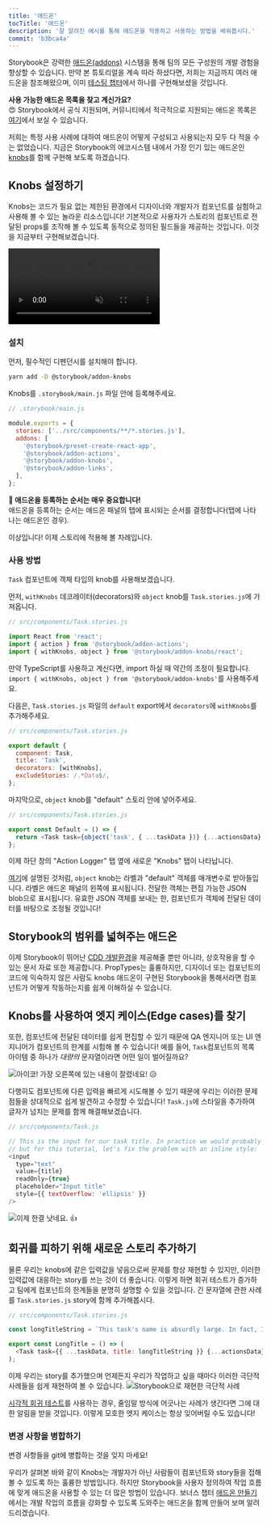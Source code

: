 ```yaml
---
title: '애드온'
tocTitle: '애드온'
description: '잘 알려진 예시를 통해 애드온을 적용하고 사용하는 방법을 배워봅시다.'
commit: 'b3bca4a'
---
```


Storybook은 강력한 [애드온(addons)](https://storybook.js.org/addons/introduction/) 시스템을 통해 팀의 모든 구성원의 개발 경험을 향상할 수 있습니다. 만약 본 튜토리얼을 계속 따라 하셨다면, 저희는 지금까지 여러 애드온을 참조해왔으며, 이미 [테스팅 챕터](/react/kr/test/)에서 하나를 구현해보셨을 것입니다.

<div class="aside">
<strong>사용 가능한 애드온 목록을 찾고 계신가요?</strong>
<br/>
😍 Storybook에서 공식 지원되며, 커뮤니티에서 적극적으로 지원되는 애드온 목록은 <a href="https://storybook.js.org/addons/addon-gallery/">여기</a>에서 보실 수 있습니다.
</div>

저희는 특정 사용 사례에 대하여 애드온이 어떻게 구성되고 사용되는지 모두 다 적을 수는 없었습니다. 지금은 Storybook의 에코시스템 내에서 가장 인기 있는 애드온인 [knobs](https://github.com/storybooks/storybook/tree/master/addons/knobs)를 함께 구현해 보도록 하겠습니다.

## Knobs 설정하기

Knobs는 코드가 필요 없는 제한된 환경에서 디자이너와 개발자가 컴포넌트를 실험하고 사용해 볼 수 있는 놀라운 리소스입니다! 기본적으로 사용자가 스토리의 컴포넌트로 전달된 props를 조작해 볼 수 있도록 동적으로 정의된 필드들을 제공하는 것입니다. 이것을 지금부터 구현해보겠습니다.

<video autoPlay muted playsInline loop>
  <source
    src="/intro-to-storybook/addon-knobs-demo.mp4"
    type="video/mp4"
  />
</video>

### 설치

먼저, 필수적인 디펜던시를 설치해야 합니다.

```bash
yarn add -D @storybook/addon-knobs
```

Knobs를 `.storybook/main.js` 파일 안에 등록해주세요.

```javascript
// .storybook/main.js

module.exports = {
  stories: ['../src/components/**/*.stories.js'],
  addons: [
    '@storybook/preset-create-react-app',
    '@storybook/addon-actions',
    '@storybook/addon-knobs',
    '@storybook/addon-links',
  ],
};
```

<div class="aside">
<strong>📝 애드온을 등록하는 순서는 매우 중요합니다!</strong>
<br/>
애드온을 등록하는 순서는 애드온 패널의 탭에 표시되는 순서를 결정합니다(탭에 나타나는 애드온인 경우).
</div>

이상입니다! 이제 스토리에 적용해 볼 차례입니다.

### 사용 방법

`Task` 컴포넌트에 객체 타입의 knob를 사용해보겠습니다.

먼저, `withKnobs` 데코레이터(decorators)와 `object` knob를 `Task.stories.js`에 가져옵니다.

```javascript
// src/components/Task.stories.js

import React from 'react';
import { action } from '@storybook/addon-actions';
import { withKnobs, object } from '@storybook/addon-knobs/react';
```

<div class="aside">
  만약 TypeScript를 사용하고 계신다면, import 하실 때 약간의 조정이 필요합니다.
  <code>import { withKnobs, object } from '@storybook/addon-knobs'</code>를 사용해주세요.
</div>

다음은, `Task.stories.js` 파일의 `default` export에서 `decorators`에 `withKnobs`를 추가해주세요.

```javascript
// src/components/Task.stories.js

export default {
  component: Task,
  title: 'Task',
  decorators: [withKnobs],
  excludeStories: /.*Data$/,
};
```

마지막으로, `object` knob를 "default" 스토리 안에 넣어주세요.

```javascript
// src/components/Task.stories.js

export const Default = () => {
  return <Task task={object('task', { ...taskData })} {...actionsData} />;
};
```

이제 하단 창의 "Action Logger" 탭 옆에 새로운 "Knobs" 탭이 나타납니다.

[여기](https://github.com/storybooks/storybook/tree/master/addons/knobs#object)에 설명된 것처럼, `object` knob는 라벨과 "default" 객체를 매개변수로 받아들입니다.
라벨은 애드온 패널의 왼쪽에 표시됩니다. 전달한 객체는 편집 가능한 JSON blob으로 표시됩니다. 유효한 JSON 객체를 보내는 한, 컴포넌트가 객체에 전달된 데이터를 바탕으로 조정될 것입니다!

## Storybook의 범위를 넓혀주는 애드온

이제 Storybook이 뛰어난 [CDD 개발환경](https://blog.hichroma.com/component-driven-development-ce1109d56c8e)을 제공해줄 뿐만 아니라, 상호작용을 할 수 있는 문서 자료 또한 제공합니다. PropTypes는 훌륭하지만, 디자이너 또는 컴포넌트의 코드에 익숙하지 않은 사람도 knobs 애드온이 구현된 Storybook을 통해서라면 컴포넌트가 어떻게 작동하는지를 쉽게 이해하실 수 있습니다.

## Knobs를 사용하여 엣지 케이스(Edge cases)를 찾기

또한, 컴포넌트에 전달된 데이터를 쉽게 편집할 수 있기 때문에 QA 엔지니어 또는 UI 엔지니어가 컴포넌트의 한계를 시험해 볼 수 있습니다! 예를 들어, `Task`컴포넌트의 목록 아이템 중 하나가 _대량의_ 문자열이라면 어떤 일이 벌어질까요?

![아이코! 가장 오른쪽에 있는 내용이 잘렸네요!](/intro-to-storybook/addon-knobs-demo-edge-case.png) 😥

다행히도 컴포넌트에 다른 입력을 빠르게 시도해볼 수 있기 때문에 우리는 이러한 문제점들을 상대적으로 쉽게 발견하고 수정할 수 있습니다! `Task.js`에 스타일을 추가하여 글자가 넘치는 문제를 함께 해결해보겠습니다.

```javascript
// src/components/Task.js

// This is the input for our task title. In practice we would probably update the styles for this element
// but for this tutorial, let's fix the problem with an inline style:
<input
  type="text"
  value={title}
  readOnly={true}
  placeholder="Input title"
  style={{ textOverflow: 'ellipsis' }}
/>
```

![이제 한결 낫네요.](/intro-to-storybook/addon-knobs-demo-edge-case-resolved.png) 👍

## 회귀를 피하기 위해 새로운 스토리 추가하기

물론 우리는 knobs에 같은 입력값을 넣음으로써 문제를 항상 재현할 수 있지만, 이러한 입력값에 대응하는 story를 쓰는 것이 더 좋습니다. 이렇게 하면 회귀 테스트가 증가하고 팀에게 컴포넌트의 한계들을 분명히 설명할 수 있을 것입니다.
긴 문자열에 관한 사례를 `Task.stories.js` story에 함께 추가해봅시다.

```javascript
// src/components/Task.stories.js

const longTitleString = `This task's name is absurdly large. In fact, I think if I keep going I might end up with content overflow. What will happen? The star that represents a pinned task could have text overlapping. The text could cut-off abruptly when it reaches the star. I hope not!`;

export const LongTitle = () => (
  <Task task={{ ...taskData, title: longTitleString }} {...actionsData} />
);
```

이제 우리는 story를 추가했으며 언제든지 우리가 작업하고 싶을 때마다 이러한 극단적 사례들을 쉽게 재현하여 볼 수 있습니다.
![Storybook으로 재현한 극단적 사례](/intro-to-storybook/addon-knobs-demo-edge-case-in-storybook.png)

[시각적 회귀 테스트](/react/kr/test/)를 사용하는 경우, 줄임말 방식에 어긋나는 사례가 생긴다면 그에 대한 알림을 받을 것입니다. 이렇게 모호한 엣지 케이스는 항상 잊어버릴 수도 있습니다!

### 변경 사항을 병합하기

변경 사항들을 git에 병합하는 것을 잊지 마세요!

<div class="aside"><p>우리가 살펴본 바와 같이 Knobs는 개발자가 아닌 사람들이 컴포넌트와 story들을 접해 볼 수 있도록 하는 훌륭한 방법입니다. 하지만 Storybook을 사용자 정의하여 작업 흐름에 맞게 애드온을 사용할 수 있는 더 많은 방법이 있습니다. 보너스 챕터 <a href="/intro-to-storybook/react/kr/creating-addons">애드온 만들기</a>에서는 개발 작업의 흐름을 강화할 수 있도록 도와주는 애드온을 함께 만들어 보며 알려드리겠습니다.</p></div>
